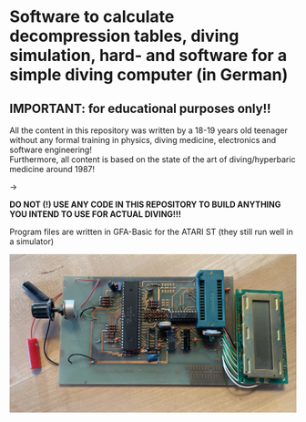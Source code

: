 # Software to calculate decompression tables, diving simulation, hard- and software for a simple diving computer (in German)

## IMPORTANT: for educational purposes only!!

All the content in this repository was written by a 18-19 years old teenager without any formal training in physics, diving medicine, electronics and software engineering!   
Furthermore, all content is based on the state of the art of diving/hyperbaric medicine around 1987!   

->

**DO NOT (!) USE ANY CODE IN THIS REPOSITORY TO BUILD ANYTHING YOU INTEND TO USE FOR ACTUAL DIVING!!!**

Program files are written in GFA-Basic for the ATARI ST (they still run well in a simulator)

![Diving Computer Project](images/diving_computer.jpg)
